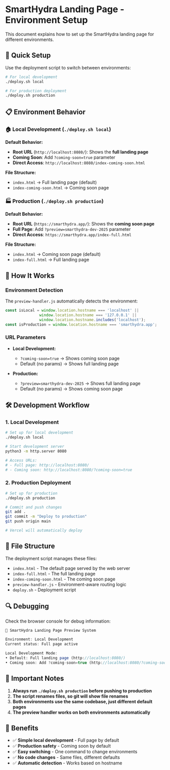 # SmartHydra Landing Page - Environment Setup

This document explains how to set up the SmartHydra landing page for different environments.

## 🚀 Quick Setup

Use the deployment script to switch between environments:

```bash
# For local development
./deploy.sh local

# For production deployment
./deploy.sh production
```

## 📋 Environment Behavior

### 🏠 Local Development (`./deploy.sh local`)

**Default Behavior:**
- **Root URL** (`http://localhost:8080/`): Shows the **full landing page**
- **Coming Soon**: Add `?coming-soon=true` parameter
- **Direct Access**: `http://localhost:8080/index-coming-soon.html`

**File Structure:**
- `index.html` → Full landing page (default)
- `index-coming-soon.html` → Coming soon page

### 🏭 Production (`./deploy.sh production`)

**Default Behavior:**
- **Root URL** (`https://smarthydra.app/`): Shows the **coming soon page**
- **Full Page**: Add `?preview=smarthydra-dev-2025` parameter
- **Direct Access**: `https://smarthydra.app/index-full.html`

**File Structure:**
- `index.html` → Coming soon page (default)
- `index-full.html` → Full landing page

## 🔧 How It Works

### Environment Detection

The `preview-handler.js` automatically detects the environment:

```javascript
const isLocal = window.location.hostname === 'localhost' || 
               window.location.hostname === '127.0.0.1' || 
               window.location.hostname.includes('localhost');
const isProduction = window.location.hostname === 'smarthydra.app';
```

### URL Parameters

- **Local Development:**
  - `?coming-soon=true` → Shows coming soon page
  - Default (no params) → Shows full landing page

- **Production:**
  - `?preview=smarthydra-dev-2025` → Shows full landing page
  - Default (no params) → Shows coming soon page

## 🛠️ Development Workflow

### 1. Local Development

```bash
# Set up for local development
./deploy.sh local

# Start development server
python3 -m http.server 8080

# Access URLs:
# - Full page: http://localhost:8080/
# - Coming soon: http://localhost:8080/?coming-soon=true
```

### 2. Production Deployment

```bash
# Set up for production
./deploy.sh production

# Commit and push changes
git add .
git commit -m "Deploy to production"
git push origin main

# Vercel will automatically deploy
```

## 📁 File Structure

The deployment script manages these files:

- `index.html` - The default page served by the web server
- `index-full.html` - The full landing page
- `index-coming-soon.html` - The coming soon page
- `preview-handler.js` - Environment-aware routing logic
- `deploy.sh` - Deployment script

## 🔍 Debugging

Check the browser console for debug information:

```javascript
🐉 SmartHydra Landing Page Preview System

Environment: Local Development
Current status: Full page active

Local Development Mode:
• Default: Full landing page (http://localhost:8080/)
• Coming soon: Add ?coming-soon=true (http://localhost:8080/?coming-soon=true)
```

## 🚨 Important Notes

1. **Always run `./deploy.sh production` before pushing to production**
2. **The script renames files, so git will show file renames**
3. **Both environments use the same codebase, just different default pages**
4. **The preview handler works on both environments automatically**

## 🎯 Benefits

- ✅ **Simple local development** - Full page by default
- ✅ **Production safety** - Coming soon by default
- ✅ **Easy switching** - One command to change environments
- ✅ **No code changes** - Same files, different defaults
- ✅ **Automatic detection** - Works based on hostname

